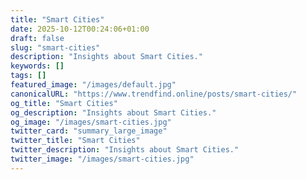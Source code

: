 ```yaml
---
title: "Smart Cities"
date: 2025-10-12T00:24:06+01:00
draft: false
slug: "smart-cities"
description: "Insights about Smart Cities."
keywords: []
tags: []
featured_image: "/images/default.jpg"
canonicalURL: "https://www.trendfind.online/posts/smart-cities/"
og_title: "Smart Cities"
og_description: "Insights about Smart Cities."
og_image: "/images/smart-cities.jpg"
twitter_card: "summary_large_image"
twitter_title: "Smart Cities"
twitter_description: "Insights about Smart Cities."
twitter_image: "/images/smart-cities.jpg"
---
```


